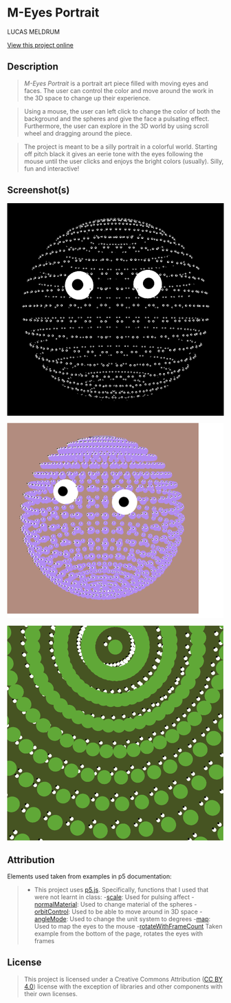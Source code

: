 # M-Eyes Portrait

LUCAS MELDRUM

[View this project online](https://lucasmeldrum.github.io/CART253/topics/assignments/art-jam)

## Description

> *M-Eyes Portrait* is a portrait art piece filled with moving eyes and faces. The user can control the color and move around the work in the 3D space to change up their experience.

> Using a mouse, the user can left click to change the color of both the background and the spheres and give the face a pulsating effect. Furthermore, the user can explore in the 3D world by using scroll wheel and dragging around the piece.


> The project is meant to be a silly portrait in a colorful world. Starting off pitch black it gives an eerie tone with the eyes following the mouse until the user clicks and enjoys the bright colors (usually). Silly, fun and interactive!

## Screenshot(s)

![Image of the start](./assets/images/InitialFace.png)

![Color](./assets/images/Color.png)

![Spiral](./assets/images/Spiral.png)


## Attribution

Elements used taken from examples in p5 documentation:

> - This project uses [p5.js](https://p5js.org). Specifically, functions that I used that were not learnt in class:
-[scale](https://p5js.org/reference/p5/scale/): Used for pulsing affect 
-[normalMaterial](https://p5js.org/reference/p5/normalMaterial/): Used to change material of the spheres
-[orbitControl](https://p5js.org/reference/p5/orbitControl/): Used to be able to move around in 3D space
-[angleMode](https://p5js.org/reference/p5/angleMode/): Used to change the unit system to degrees
-[map](https://p5js.org/reference/p5/map/): Used to map the eyes to the mouse
-[rotateWithFrameCount](https://p5js.org/examples/3d-geometries/) Taken example from the bottom of the page, rotates the eyes with frames

## License

> This project is licensed under a Creative Commons Attribution ([CC BY 4.0](https://creativecommons.org/licenses/by/4.0/deed.en)) license with the exception of libraries and other components with their own licenses.
